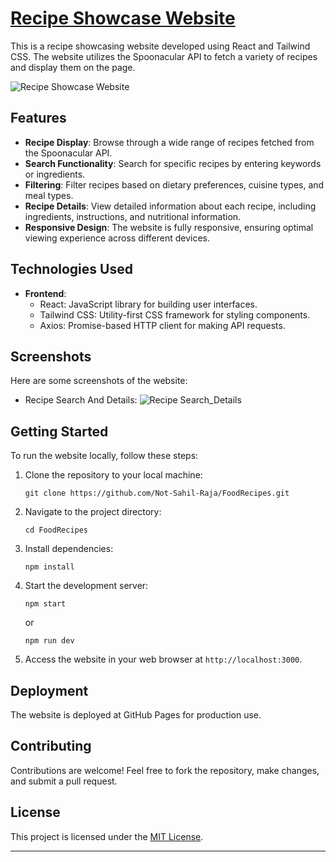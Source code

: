 <h1><a href="https://not-sahil-raja.github.io/FoodRecipes/"> Recipe Showcase Website</a></h1>

This is a recipe showcasing website developed using React and Tailwind CSS. The website utilizes the Spoonacular API to fetch a variety of recipes and display them on the page.

![Recipe Showcase Website](https://github.com/Not-Sahil-Raja/FoodRecipes/assets/145694814/86cecaf6-2762-431d-918b-31755da815f6)


## Features

- **Recipe Display**: Browse through a wide range of recipes fetched from the Spoonacular API.
- **Search Functionality**: Search for specific recipes by entering keywords or ingredients.
- **Filtering**: Filter recipes based on dietary preferences, cuisine types, and meal types.
- **Recipe Details**: View detailed information about each recipe, including ingredients, instructions, and nutritional information.
- **Responsive Design**: The website is fully responsive, ensuring optimal viewing experience across different devices.

## Technologies Used

- **Frontend**:
  - React: JavaScript library for building user interfaces.
  - Tailwind CSS: Utility-first CSS framework for styling components.
  - Axios: Promise-based HTTP client for making API requests.

## Screenshots

Here are some screenshots of the website:

- Recipe Search And Details:
 ![Recipe Search_Details](https://github.com/Not-Sahil-Raja/FoodRecipes/assets/145694814/11cabdc7-e8c7-455e-a3ad-7086eb3a4efa)


## Getting Started

To run the website locally, follow these steps:

1. Clone the repository to your local machine:

   ```
   git clone https://github.com/Not-Sahil-Raja/FoodRecipes.git
   ```

2. Navigate to the project directory:

   ```
   cd FoodRecipes
   ```

3. Install dependencies:

   ```
   npm install
   ```
   
4. Start the development server:

   ```
   npm start
   ```
   or
   ```
   npm run dev
   ```

6. Access the website in your web browser at `http://localhost:3000`.

## Deployment

The website is deployed at GitHub Pages for production use.

## Contributing

Contributions are welcome! Feel free to fork the repository, make changes, and submit a pull request.

## License

This project is licensed under the [MIT License](LICENSE).

--- 
